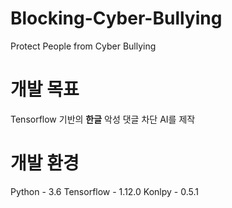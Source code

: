 # Blocking-Cyber-Bullying
Protect People from Cyber Bullying

# 개발 목표
Tensorflow 기반의 **한글** 악성 댓글 차단 AI를 제작

# 개발 환경
Python - 3.6
Tensorflow - 1.12.0
Konlpy - 0.5.1
